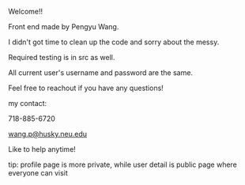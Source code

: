 Welcome!!

Front end made by Pengyu Wang.

I didn't got time to clean up the code and sorry about the messy.

Required testing is in src as well.

All current user's username and password are the same.

Feel free to reachout if you have any questions!

my contact:

718-885-6720

wang.p@husky.neu.edu

Like to help anytime!

tip: profile page is more private, 
while user detail is public page where everyone can visit